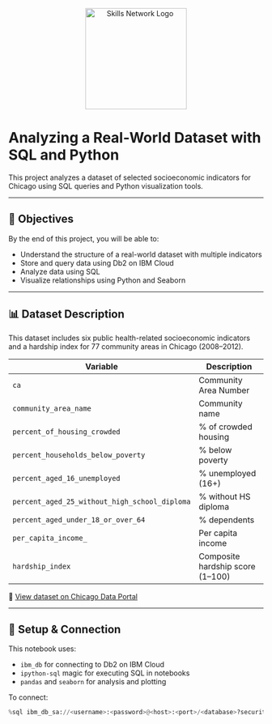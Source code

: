 <p align="center">
  <a href="https://skills.network/?utm_medium=Exinfluencer&utm_source=Exinfluencer&utm_content=000026UJ&utm_term=10006555&utm_id=NA-SkillsNetwork-Channel-SkillsNetworkCoursesIBMDeveloperSkillsNetworkDB0201ENSkillsNetwork22-2022-01-01" target="_blank">
    <img src="https://cf-courses-data.s3.us.cloud-object-storage.appdomain.cloud/assets/logos/SN_web_lightmode.png" width="200" alt="Skills Network Logo" />
  </a>
</p>

# Analyzing a Real-World Dataset with SQL and Python

This project analyzes a dataset of selected socioeconomic indicators for Chicago using SQL queries and Python visualization tools.

---

## 📌 Objectives

By the end of this project, you will be able to:

- Understand the structure of a real-world dataset with multiple indicators
- Store and query data using Db2 on IBM Cloud
- Analyze data using SQL
- Visualize relationships using Python and Seaborn

---

## 📊 Dataset Description

This dataset includes six public health-related socioeconomic indicators and a hardship index for 77 community areas in Chicago (2008–2012).

| Variable | Description |
|----------|-------------|
| `ca` | Community Area Number |
| `community_area_name` | Community name |
| `percent_of_housing_crowded` | % of crowded housing |
| `percent_households_below_poverty` | % below poverty |
| `percent_aged_16_unemployed` | % unemployed (16+) |
| `percent_aged_25_without_high_school_diploma` | % without HS diploma |
| `percent_aged_under_18_or_over_64` | % dependents |
| `per_capita_income_` | Per capita income |
| `hardship_index` | Composite hardship score (1–100) |

🔗 [View dataset on Chicago Data Portal](https://data.cityofchicago.org/Health-Human-Services/Census-Data-Selected-socioeconomic-indicators-in-C/kn9c-c2s2)

---

## 🔌 Setup & Connection

This notebook uses:
- `ibm_db` for connecting to Db2 on IBM Cloud
- `ipython-sql` magic for executing SQL in notebooks
- `pandas` and `seaborn` for analysis and plotting

To connect:

```python
%sql ibm_db_sa://<username>:<password>@<host>:<port>/<database>?security=SSL
